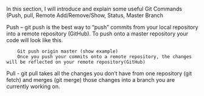 In this section, I will introduce and explain some useful Git Commands (Push, pull, Remote Add/Remove/Show, Status, Master Branch


Push – git push is the best way to “push” commits from your local repository into a remote repository (GitHub). To push onto a master repository your code will look like this.

        Git push origin master (show example)
        Once you push your commits onto a remote repository, the changes will be reflected on your remote repository(GitHub)


Pull  - git pull takes all the changes you don’t have from one repository (git fetch) and merges (git merge) those changes into a branch you are currently working on.






